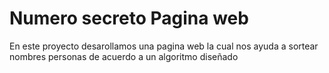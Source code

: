 <h1>Numero secreto Pagina web</h1>

En este proyecto desarollamos una pagina web la cual nos ayuda a sortear nombres personas de acuerdo a un algoritmo diseñado
